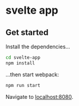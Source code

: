 # svelte app

## Get started

Install the dependencies...

```bash
cd svelte-app
npm install
```

...then start webpack:

```bash
npm run start
```

Navigate to [localhost:8080](http://localhost:8080).
